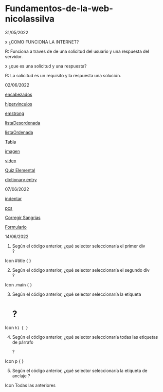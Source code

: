 # Fundamentos-de-la-web-nicolassilva

31/05/2022

x ¿COMO FUNCIONA LA INTERNET?

R: Funciona a traves de de una solicitud del usuario y una respuesta del servidor.

x ¿que es una solicitud y una respuesta?

R: La solicitud es un requisito y la respuesta una solución.

02/06/2022

<a href="ElementosTexto/encabezados.html">encabezados</a>

<a href="ElementosTexto/hipervinculos.html">hipervinculos</a>

<a href="ElementosTexto/Emstrong.html">emstrong</a>

<a href="listas y tablas/listaDesordenada.html">listaDesordenada</a>

<a href="listas y tablas/ListaOrdenada.html">listaOrdenada</a>

<a href="listas y tablas/tabla.html">Tabla</a>

<a href="imagen y video/imagen.html">imagen</a>

<a href="imagen y video/video.html">video</a>

<a href="QuizElemental.html">Quiz Elemental</a>

<a href="Entrada-de-diccionario/EntradaDeDiccionario.html">dictionary entry</a>

07/06/2022

<a href="indentar.html">indentar</a>

<a href="pcs.html">pcs</a>

<a href="CorregirSangrias">Corregir Sangrias</a>

<a href="formulario.html">Formulario</a>

14/06/2022

1. Según el código anterior, ¿qué selector seleccionaría el primer div<div id="title">?

Icon
#title { }

2. Según el código anterior, ¿qué selector seleccionaría el segundo div <div class="main">?

Icon
.main { }

3. Según el código anterior, ¿qué selector seleccionaría la etiqueta <h1>?

Icon
<code>h1 { }</code>

4.  Según el código anterior, ¿qué selector seleccionaría todas las etiquetas de párrafo <p>?

Icon
p { }

5. Según el código anterior, ¿qué selector seleccionaría la etiqueta de anclaje <a>?

Icon
Todas las anteriores